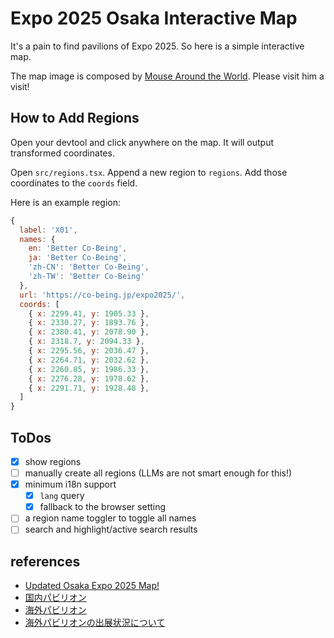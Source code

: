 # Expo 2025 Osaka Interactive Map

It's a pain to find pavilions of Expo 2025. So here is a simple interactive map.

The map image is composed by [Mouse Around the World](https://mousearoundtheworld.com/updated-osaka-expo-2025-map/). Please visit him a visit!

## How to Add Regions

Open your devtool and click anywhere on the map. It will output transformed coordinates.

Open `src/regions.tsx`. Append a new region to `regions`. Add those coordinates to the `coords` field.

Here is an example region:

```javascript
{
  label: 'X01',
  names: {
    en: 'Better Co-Being',
    ja: 'Better Co-Being',
    'zh-CN': 'Better Co-Being',
    'zh-TW': 'Better Co-Being'
  },
  url: 'https://co-being.jp/expo2025/',
  coords: [
    { x: 2299.41, y: 1905.33 },
    { x: 2330.27, y: 1893.76 },
    { x: 2380.41, y: 2078.90 },
    { x: 2318.7, y: 2094.33 },
    { x: 2295.56, y: 2036.47 },
    { x: 2264.71, y: 2032.62 },
    { x: 2260.85, y: 1986.33 },
    { x: 2276.28, y: 1978.62 },
    { x: 2291.71, y: 1928.48 },
  ]
}
```

## ToDos

- [x] show regions
- [ ] manually create all regions (LLMs are not smart enough for this!)
- [x] minimum i18n support
  - [x] `lang` query
  - [x] fallback to the browser setting
- [ ] a region name toggler to toggle all names
- [ ] search and highlight/active search results

## references

- [Updated Osaka Expo 2025 Map!](https://mousearoundtheworld.com/updated-osaka-expo-2025-map/)
- [国内パビリオン](https://www.expo2025.or.jp/domestic-pv/)
- [海外パビリオン](https://www.expo2025.or.jp/official-participant/)
- [海外パビリオンの出展状況について](https://www.expo2025.or.jp/news/news-20250217-04/)
